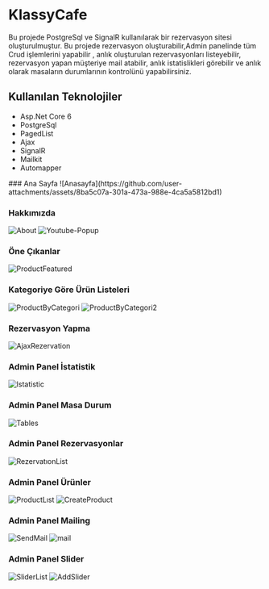 # KlassyCafe
Bu projede PostgreSql ve SignalR kullanılarak bir rezervasyon sitesi oluşturulmuştur. Bu projede rezervasyon oluşturabilir,Admin panelinde tüm Crud işlemlerini yapabilir , anlık oluşturulan rezervasyonları listeyebilir, rezervasyon yapan müşteriye mail atabilir, anlık istatislikleri görebilir ve anlık olarak masaların durumlarının kontrolünü yapabilirsiniz.

## Kullanılan Teknolojiler
<ul>
 <li> Asp.Net Core 6 </li>
 <li> PostgreSql </li>
 <li> PagedList </li>
 <li> Ajax </li>
 <li> SignalR</li>
 <li> Mailkit </li>
 <li> Automapper </li>
</ul>
 ### Ana Sayfa
 ![Anasayfa](https://github.com/user-attachments/assets/8ba5c07a-301a-473a-988e-4ca5a5812bd1)

### Hakkımızda
![About](https://github.com/user-attachments/assets/d11ce71a-d972-40ea-a271-4bf2064a2d41)
![Youtube-Popup](https://github.com/user-attachments/assets/ca860799-f90a-4c8b-b772-684847450a08)

### Öne Çıkanlar
![ProductFeatured](https://github.com/user-attachments/assets/e5bff20d-e0dd-40ee-b6b1-b0c8e4bdb840)

### Kategoriye Göre Ürün Listeleri
![ProductByCategori](https://github.com/user-attachments/assets/69799619-18ce-4cbc-bbe5-80c9d8f3bb79)
![ProductByCategori2](https://github.com/user-attachments/assets/6a0073a0-7f8c-41e1-b2fb-05c51f6f78a9)

### Rezervasyon Yapma
![AjaxRezervation](https://github.com/user-attachments/assets/2e701ed2-ec94-4216-a100-c3f720e72be8)

### Admin Panel İstatistik
![Istatistic](https://github.com/user-attachments/assets/85d65c88-d5eb-429a-8c67-5f4d77c774ba)

### Admin Panel Masa Durum
![Tables](https://github.com/user-attachments/assets/076e6488-13eb-4660-8061-a6a3c436be3c)

### Admin Panel Rezervasyonlar
![RezervatıonList](https://github.com/user-attachments/assets/7bf998f2-fc80-4dc7-b3a4-8d9e5ce87bc5)

### Admin Panel Ürünler
![ProductLıst](https://github.com/user-attachments/assets/ac00cd73-87e4-4e3f-8db9-34e5a7388b14)
![CreateProduct](https://github.com/user-attachments/assets/212ded7d-9469-457f-8288-e68778e0c788)


### Admin Panel Mailing
![SendMail](https://github.com/user-attachments/assets/a0526151-5530-4123-914f-5725f1c43ffa)
![mail](https://github.com/user-attachments/assets/a6826beb-3377-4fc0-9a09-b2fd4c2504c7)

### Admin Panel Slider
![SliderList](https://github.com/user-attachments/assets/fe5ae5f0-9572-4a01-8520-c5574bcdee17)
![AddSlider](https://github.com/user-attachments/assets/9aeb2fd9-2b32-45b8-9ff7-05bc0adb0b99)



